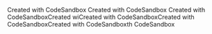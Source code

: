 Created with CodeSandbox
Created with CodeSandbox
Created with CodeSandboxCreated wiCreated with CodeSandboxCreated with CodeSandboxCreated with CodeSandboxth CodeSandbox
